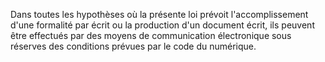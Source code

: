 Dans toutes les hypothèses où la présente loi prévoit l'accomplissement d'une formalité par écrit ou la production d'un document écrit, ils peuvent être effectués par des moyens de communication électronique sous réserves des conditions prévues par le code du numérique.